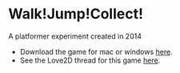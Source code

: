 # Walk!Jump!Collect!
A platformer experiment created in 2014

* Download the game for mac or windows [here](https://pelicano_o.itch.io/walk-jump-collect-2014).
* See the Love2D thread for this game [here](https://love2d.org/forums/viewtopic.php?t=77439).
